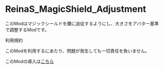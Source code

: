 # ReinaS_MagicShield_Adjustment

このModはマジックシールドを腰に追従するようにし、大きさをアバター基準で調整するModです。

利用規約

このModを利用するにあたり、問題が発生しても一切責任を負いません。

このModの導入は[こちら](https://steamcommunity.com/sharedfiles/filedetails/?id=3000046504)
